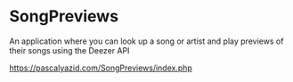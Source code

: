 
# SongPreviews
An application where you can look up a song or artist and play previews of their songs using the Deezer API


https://pascalyazid.com/SongPreviews/index.php
